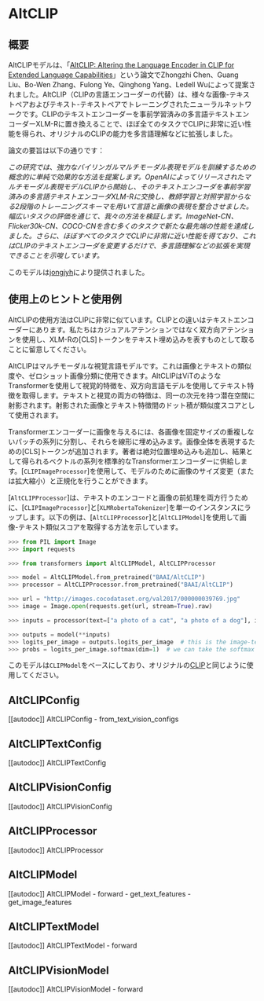 <!--Copyright 2022 The HuggingFace Team. All rights reserved.

Licensed under the Apache License, Version 2.0 (the "License"); you may not use this file except in compliance with
the License. You may obtain a copy of the License at

http://www.apache.org/licenses/LICENSE-2.0

Unless required by applicable law or agreed to in writing, software distributed under the License is distributed on
an "AS IS" BASIS, WITHOUT WARRANTIES OR CONDITIONS OF ANY KIND, either express or implied. See the License for the
specific language governing permissions and limitations under the License.

⚠️ Note that this file is in Markdown but contain specific syntax for our doc-builder (similar to MDX) that may not be
rendered properly in your Markdown viewer.

-->

# AltCLIP

## 概要


AltCLIPモデルは、「[AltCLIP: Altering the Language Encoder in CLIP for Extended Language Capabilities](https://huggingface.co/papers/2211.06679v2)」という論文でZhongzhi Chen、Guang Liu、Bo-Wen Zhang、Fulong Ye、Qinghong Yang、Ledell Wuによって提案されました。AltCLIP（CLIPの言語エンコーダーの代替）は、様々な画像-テキストペアおよびテキスト-テキストペアでトレーニングされたニューラルネットワークです。CLIPのテキストエンコーダーを事前学習済みの多言語テキストエンコーダーXLM-Rに置き換えることで、ほぼ全てのタスクでCLIPに非常に近い性能を得られ、オリジナルのCLIPの能力を多言語理解などに拡張しました。

論文の要旨は以下の通りです：

*この研究では、強力なバイリンガルマルチモーダル表現モデルを訓練するための概念的に単純で効果的な方法を提案します。OpenAIによってリリースされたマルチモーダル表現モデルCLIPから開始し、そのテキストエンコーダを事前学習済みの多言語テキストエンコーダXLM-Rに交換し、教師学習と対照学習からなる2段階のトレーニングスキーマを用いて言語と画像の表現を整合させました。幅広いタスクの評価を通じて、我々の方法を検証します。ImageNet-CN、Flicker30k-CN、COCO-CNを含む多くのタスクで新たな最先端の性能を達成しました。さらに、ほぼすべてのタスクでCLIPに非常に近い性能を得ており、これはCLIPのテキストエンコーダを変更するだけで、多言語理解などの拡張を実現できることを示唆しています。*

このモデルは[jongjyh](https://huggingface.co/jongjyh)により提供されました。

## 使用上のヒントと使用例

AltCLIPの使用方法はCLIPに非常に似ています。CLIPとの違いはテキストエンコーダーにあります。私たちはカジュアルアテンションではなく双方向アテンションを使用し、XLM-Rの[CLS]トークンをテキスト埋め込みを表すものとして取ることに留意してください。

AltCLIPはマルチモーダルな視覚言語モデルです。これは画像とテキストの類似度や、ゼロショット画像分類に使用できます。AltCLIPはViTのようなTransformerを使用して視覚的特徴を、双方向言語モデルを使用してテキスト特徴を取得します。テキストと視覚の両方の特徴は、同一の次元を持つ潜在空間に射影されます。射影された画像とテキスト特徴間のドット積が類似度スコアとして使用されます。

Transformerエンコーダーに画像を与えるには、各画像を固定サイズの重複しないパッチの系列に分割し、それらを線形に埋め込みます。画像全体を表現するための[CLS]トークンが追加されます。著者は絶対位置埋め込みも追加し、結果として得られるベクトルの系列を標準的なTransformerエンコーダーに供給します。[`CLIPImageProcessor`]を使用して、モデルのために画像のサイズ変更（または拡大縮小）と正規化を行うことができます。

[`AltCLIPProcessor`]は、テキストのエンコードと画像の前処理を両方行うために、[`CLIPImageProcessor`]と[`XLMRobertaTokenizer`]を単一のインスタンスにラップします。以下の例は、[`AltCLIPProcessor`]と[`AltCLIPModel`]を使用して画像-テキスト類似スコアを取得する方法を示しています。

```python
>>> from PIL import Image
>>> import requests

>>> from transformers import AltCLIPModel, AltCLIPProcessor

>>> model = AltCLIPModel.from_pretrained("BAAI/AltCLIP")
>>> processor = AltCLIPProcessor.from_pretrained("BAAI/AltCLIP")

>>> url = "http://images.cocodataset.org/val2017/000000039769.jpg"
>>> image = Image.open(requests.get(url, stream=True).raw)

>>> inputs = processor(text=["a photo of a cat", "a photo of a dog"], images=image, return_tensors="pt", padding=True)

>>> outputs = model(**inputs)
>>> logits_per_image = outputs.logits_per_image  # this is the image-text similarity score
>>> probs = logits_per_image.softmax(dim=1)  # we can take the softmax to get the label probabilities
```

<Tip>

このモデルは`CLIPModel`をベースにしており、オリジナルの[CLIP](clip)と同じように使用してください。

</Tip>

## AltCLIPConfig

[[autodoc]] AltCLIPConfig
    - from_text_vision_configs

## AltCLIPTextConfig

[[autodoc]] AltCLIPTextConfig

## AltCLIPVisionConfig

[[autodoc]] AltCLIPVisionConfig

## AltCLIPProcessor

[[autodoc]] AltCLIPProcessor

## AltCLIPModel

[[autodoc]] AltCLIPModel
    - forward
    - get_text_features
    - get_image_features

## AltCLIPTextModel

[[autodoc]] AltCLIPTextModel
    - forward

## AltCLIPVisionModel

[[autodoc]] AltCLIPVisionModel
    - forward
